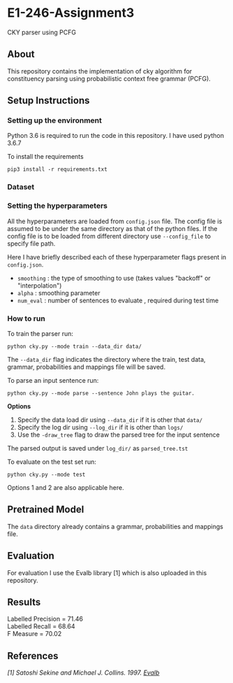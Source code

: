 # E1-246-Assignment3
CKY parser using PCFG

## About
This repository contains the implementation of cky algorithm for constituency parsing using probabilistic context free grammar (PCFG).

## Setup Instructions

### Setting up the environment
Python 3.6 is required to run the code in this repository. I have used python 3.6.7 

To install the requirements
```
pip3 install -r requirements.txt
```

### Dataset


### Setting the hyperparameters
All the hyperparameters are loaded from `config.json` file. The config file is assumed to be under the same directory as that of the python files. If the config file is to be loaded from different directory use `--config_file` to specify file path. 

Here I have briefly described each of these hyperparameter flags present in `config.json`.
* `smoothing` : the type of smoothing to use (takes values "backoff" or "interpolation")
* `alpha` : smoothing parameter
* `num_eval` : number of sentences to evaluate , required during test time

### How to run

To train the parser run:
```
python cky.py --mode train --data_dir data/
```
The `--data_dir` flag indicates the directory where the train, test data, grammar, probabilities and mappings file will be saved.

To parse an input sentence run:
```
python cky.py --mode parse --sentence John plays the guitar.
```

**Options**
1. Specify the data load dir using `--data_dir` if it is other that `data/`
2. Specify the log dir using `--log_dir` if it is other than `logs/`
3. Use the `-draw_tree` flag to draw the parsed tree for the input sentence

The parsed output is saved under `log_dir/` as `parsed_tree.tst`

To evaluate on the test set run:
```
python cky.py --mode test 
```

Options 1 and 2 are also applicable here.

## Pretrained Model
The `data` directory already contains a grammar, probabilities and mappings file.

## Evaluation
For evaluation I use the Evalb library [1] which is also uploaded in this repository.


## Results

Labelled Precision      =  71.46 <br>
Labelled Recall         =  68.64 <br>
F Measure       =  70.02

## References
<cite>[1] Satoshi Sekine and Michael J. Collins. 1997. [Evalb](https://nlp.cs.nyu.edu/evalb/)</cite>
